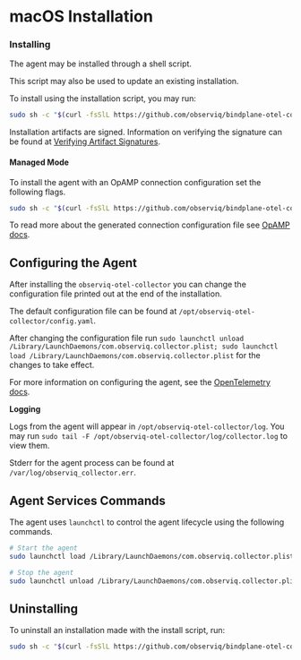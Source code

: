 # macOS Installation

### Installing
The agent may be installed through a shell script.

This script may also be used to update an existing installation.

To install using the installation script, you may run:
```sh
sudo sh -c "$(curl -fsSlL https://github.com/observiq/bindplane-otel-collector/releases/latest/download/install_macos.sh)" install_macos.sh
```

Installation artifacts are signed. Information on verifying the signature can be found at [Verifying Artifact Signatures](./verify-signature.md).

#### Managed Mode

To install the agent with an OpAMP connection configuration set the following flags. 

```sh
sudo sh -c "$(curl -fsSlL https://github.com/observiq/bindplane-otel-collector/releases/latest/download/install_macos.sh)" install_macos.sh -e <your_endpoint> -s <secret-key>
```

To read more about the generated connection configuration file see [OpAMP docs](./opamp.md).

## Configuring the Agent

After installing the `observiq-otel-collector` you can change the configuration file printed out at the end of the installation.

The default configuration file can be found at `/opt/observiq-otel-collector/config.yaml`.

After changing the configuration file run `sudo launchctl unload /Library/LaunchDaemons/com.observiq.collector.plist; sudo launchctl load /Library/LaunchDaemons/com.observiq.collector.plist` for the changes to take effect.

For more information on configuring the agent, see the [OpenTelemetry docs](https://opentelemetry.io/docs/collector/configuration/).

**Logging**

Logs from the agent will appear in `/opt/observiq-otel-collector/log`. You may run `sudo tail -F /opt/observiq-otel-collector/log/collector.log` to view them.

Stderr for the agent process can be found at `/var/log/observiq_collector.err`.

## Agent Services Commands

The agent uses `launchctl` to control the agent lifecycle using the following commands.

```sh
# Start the agent
sudo launchctl load /Library/LaunchDaemons/com.observiq.collector.plist

# Stop the agent
sudo launchctl unload /Library/LaunchDaemons/com.observiq.collector.plist
```

## Uninstalling

To uninstall an installation made with the install script, run:
```sh
sudo sh -c "$(curl -fsSlL https://github.com/observiq/bindplane-otel-collector/releases/latest/download/install_macos.sh)" install_macos.sh -r
```
